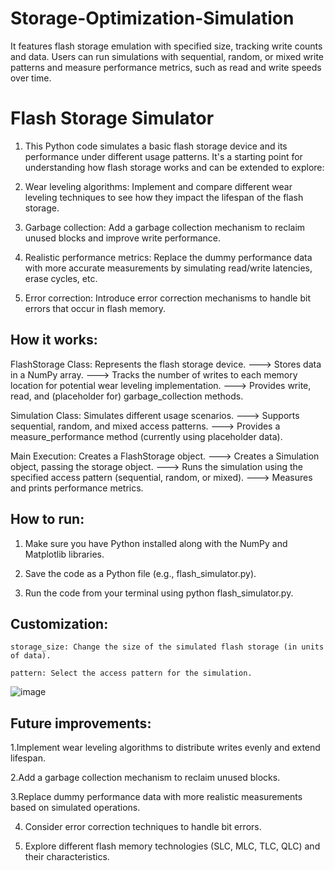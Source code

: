 # Storage-Optimization-Simulation
It features flash storage emulation with specified size, tracking write counts and data. Users can run simulations with sequential, random, or mixed write patterns and measure performance metrics, such as read and write speeds over time.

# Flash Storage Simulator

1. This Python code simulates a basic flash storage device and its performance under different usage patterns. It's a starting point for understanding how flash storage works and can be extended to explore:

2. Wear leveling algorithms: Implement and compare different wear leveling techniques to see how they impact the lifespan of the flash storage.

3. Garbage collection: Add a garbage collection mechanism to reclaim unused blocks and improve write performance.

4. Realistic performance metrics: Replace the dummy performance data with more accurate measurements by simulating read/write latencies, erase cycles, etc.

5. Error correction: Introduce error correction mechanisms to handle bit errors that occur in flash memory.

## How it works:

FlashStorage Class: Represents the flash storage device. --->  Stores data in a NumPy array. --->  Tracks the number of writes to each memory location for potential wear leveling implementation. --->  Provides write, read, and (placeholder for) garbage_collection methods.

Simulation Class: Simulates different usage scenarios. --->  Supports sequential, random, and mixed access patterns. --->  Provides a measure_performance method (currently using placeholder data).

Main Execution: Creates a FlashStorage object. --->  Creates a Simulation object, passing the storage object. --->  Runs the simulation using the specified access pattern (sequential, random, or mixed). --->  Measures and prints performance metrics.

## How to run:

1. Make sure you have Python installed along with the NumPy and Matplotlib libraries.

2. Save the code as a Python file (e.g., flash_simulator.py).

3. Run the code from your terminal using python flash_simulator.py.

## Customization:

``storage_size: Change the size of the simulated flash storage (in units of data).``

``pattern: Select the access pattern for the simulation.``

![image](https://github.com/user-attachments/assets/e2a252ae-7280-4f02-9475-7b03046e3323)


## Future improvements:

1.Implement wear leveling algorithms to distribute writes evenly and extend lifespan.

2.Add a garbage collection mechanism to reclaim unused blocks.

3.Replace dummy performance data with more realistic measurements based on simulated operations.

4. Consider error correction techniques to handle bit errors.


5. Explore different flash memory technologies (SLC, MLC, TLC, QLC) and their characteristics.
